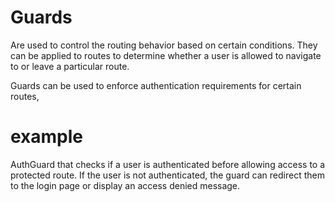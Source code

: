 # Guards

Are used to control the routing behavior based on certain conditions. They can be applied to routes to determine whether a user is allowed to navigate to or leave a particular route.


Guards can be used to enforce authentication requirements for certain routes,

# example
AuthGuard that checks if a user is authenticated before allowing access to a protected route. If the user is not authenticated, the guard can redirect them to the login page or display an access denied message.

